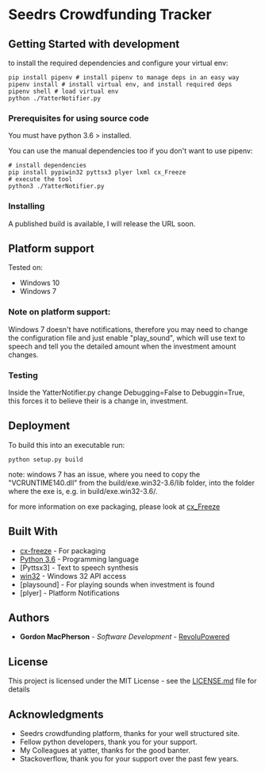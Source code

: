 # Seedrs Crowdfunding Tracker



## Getting Started with development

to install the required dependencies and configure your virtual env: 
```
pip install pipenv # install pipenv to manage deps in an easy way
pipenv install # install virtual env, and install required deps
pipenv shell # load virtual env
python ./YatterNotifier.py
```
### Prerequisites for using source code

You must have python 3.6 > installed.

You can use the manual dependencies too if you don't want to use pipenv:
```
# install dependencies
pip install pypiwin32 pyttsx3 plyer lxml cx_Freeze
# execute the tool
python3 ./YatterNotifier.py
```
### Installing

A published build is available, I will release the URL soon.

## Platform support

Tested on:
* Windows 10
* Windows 7

### Note on platform support:
Windows 7 doesn't have notifications, therefore you may need to change the configuration file and just enable "play_sound", which will use text to speech and tell you the detailed amount when the investment amount changes.

### Testing

Inside the YatterNotifier.py change Debugging=False to Debuggin=True, this forces it to believe their is a change in, investment.

## Deployment
To build this into an executable run:
```
python setup.py build
```
note: windows 7 has an issue, where you need to copy the "VCRUNTIME140.dll" from the build/exe.win32-3.6/lib folder, into the folder where the exe is, e.g. in build/exe.win32-3.6/.

for more information on exe packaging, please look at [cx_Freeze](http://cx-freeze.readthedocs.io/en/latest/index.html)

## Built With

* [cx-freeze](http://cx-freeze.readthedocs.io/en/latest/index.html) - For packaging
* [Python 3.6](https://www.python.org/) - Programming language
* [Pyttsx3] - Text to speech synthesis
* [win32](https://pypi.python.org/pypi/pypiwin32/220) - Windows 32 API access
* [playsound] - For playing sounds when investment is found
* [plyer] - Platform Notifications

## Authors

* **Gordon MacPherson** - *Software Development* - [RevoluPowered](https://github.com/RevoluPowered)

## License

This project is licensed under the MIT License - see the [LICENSE.md](LICENSE.md) file for details

## Acknowledgments
* Seedrs crowdfunding platform, thanks for your well structured site.
* Fellow python developers, thank you for your support.
* My Colleagues at yatter, thanks for the good banter.
* Stackoverflow, thank you for your support over the past few years.
